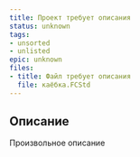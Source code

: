 ```yaml
---
title: Проект требует описания
status: unknown
tags:
- unsorted
- unlisted
epic: unknown
files:
- title: Файл требует описания
  file: каёбка.FCStd
---
```



## Описание

Произвольное описание